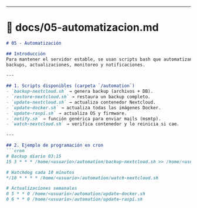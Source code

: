 
---

# 📄 docs/05-automatizacion.md
```markdown
# 05 - Automatización

## Introducción
Para mantener el servidor estable, se usan scripts bash que automatizan tareas críticas:  
backups, actualizaciones, monitoreo y notificaciones.

---

## 1. Scripts disponibles (carpeta `/automation`)
- `backup-nextcloud.sh` → genera backup (archivos + DB).
- `restore-nextcloud.sh` → restaura un backup completo.
- `update-nextcloud.sh` → actualiza contenedor Nextcloud.
- `update-docker.sh` → actualiza todas las imágenes Docker.
- `update-raspi.sh` → actualiza OS y firmware.
- `notify.sh` → función genérica para enviar mails (msmtp).
- `watch-nextcloud.sh` → verifica contenedor y lo reinicia si cae.

---

## 2. Ejemplo de programación en cron
```cron
# Backup diario 03:15
15 3 * * * /home/<usuario>/automation/backup-nextcloud.sh >> /home/<usuario>/backup.log 2>&1

# Watchdog cada 10 minutos
*/10 * * * * /home/<usuario>/automation/watch-nextcloud.sh

# Actualizaciones semanales
0 5 * * 0 /home/<usuario>/automation/update-docker.sh
0 6 * * 0 /home/<usuario>/automation/update-raspi.sh

